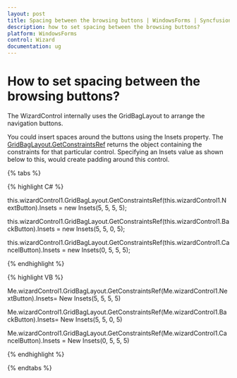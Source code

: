 ```yaml
---
layout: post
title: Spacing between the browsing buttons | WindowsForms | Syncfusion
description: how to set spacing between the browsing buttons?
platform: WindowsForms
control: Wizard
documentation: ug
---
```


# How to set spacing between the browsing buttons?

The WizardControl internally uses the GridBagLayout to arrange the navigation buttons.

You could insert spaces around the buttons using the Insets property. The [GridBagLayout.GetConstraintsRef](https://help.syncfusion.com/cr/windowsforms/Syncfusion.Windows.Forms.Tools.GridBagLayout.html#Syncfusion_Windows_Forms_Tools_GridBagLayout_GetConstraintsRef_System_Windows_Forms_Control_) returns the object containing the constraints for that particular control. Specifying an Insets value as shown below to this, would create padding around this control.

{% tabs %}

{% highlight C# %}



this.wizardControl1.GridBagLayout.GetConstraintsRef(this.wizardControl1.NextButton).Insets = new Insets(5, 5, 5, 5);

this.wizardControl1.GridBagLayout.GetConstraintsRef(this.wizardControl1.BackButton).Insets = new Insets(5, 5, 0, 5);

this.wizardControl1.GridBagLayout.GetConstraintsRef(this.wizardControl1.CancelButton).Insets = new Insets(0, 5, 5, 5);  

{% endhighlight %}

{% highlight VB %}



Me.wizardControl1.GridBagLayout.GetConstraintsRef(Me.wizardControl1.NextButton).Insets= New Insets(5, 5, 5, 5)

Me.wizardControl1.GridBagLayout.GetConstraintsRef(Me.wizardControl1.BackButton).Insets= New Insets(5, 5, 0, 5)

Me.wizardControl1.GridBagLayout.GetConstraintsRef(Me.wizardControl1.CancelButton).Insets = New Insets(0, 5, 5, 5)

{% endhighlight %}

{% endtabs %}
